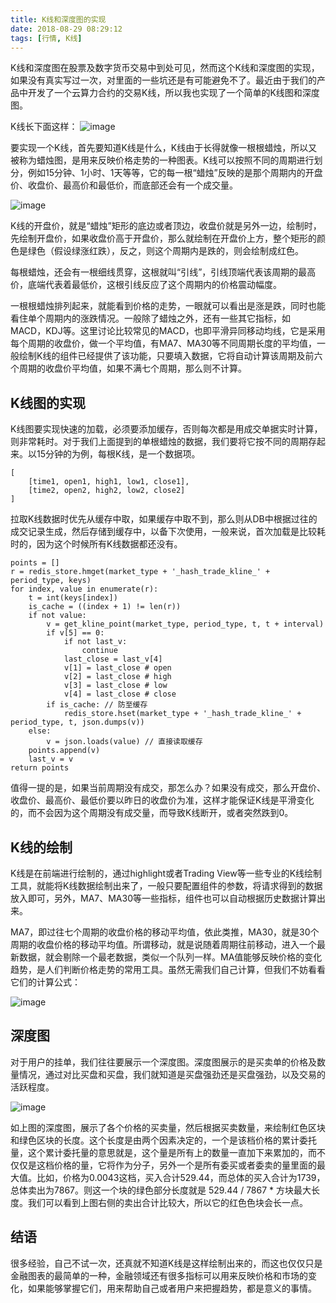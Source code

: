 ```yaml
---
title: K线和深度图的实现
date: 2018-08-29 08:29:12
tags: [行情, K线]
---
```

K线和深度图在股票及数字货币交易中到处可见，然而这个K线和深度图的实现，如果没有真实写过一次，对里面的一些坑还是有可能避免不了。最近由于我们的产品中开发了一个云算力合约的交易K线，所以我也实现了一个简单的K线图和深度图。

K线长下面这样：
![image](https://user-images.githubusercontent.com/1180416/39085992-d4ef78bc-45bd-11e8-87ba-1db9bc2b0eb8.png)

要实现一个K线，首先要知道K线是什么，K线由于长得就像一根根蜡烛，所以又被称为蜡烛图，是用来反映价格走势的一种图表。K线可以按照不同的周期进行划分，例如15分钟、1小时、1天等等，它的每一根“蜡烛”反映的是那个周期内的开盘价、收盘价、最高价和最低价，而底部还会有一个成交量。

![image](https://user-images.githubusercontent.com/1180416/39085996-e1006616-45bd-11e8-8227-eda209da1424.png)

K线的开盘价，就是“蜡烛”矩形的底边或者顶边，收盘价就是另外一边，绘制时，先绘制开盘价，如果收盘价高于开盘价，那么就绘制在开盘价上方，整个矩形的颜色是绿色（假设绿涨红跌），反之，则这个周期内是跌的，则会绘制成红色。

每根蜡烛，还会有一根细线贯穿，这根就叫“引线”，引线顶端代表该周期的最高价，底端代表着最低价，这根引线反应了这个周期内的价格震动幅度。

一根根蜡烛排列起来，就能看到价格的走势，一眼就可以看出是涨是跌，同时也能看住单个周期内的涨跌情况。一般除了蜡烛之外，还有一些其它指标，如MACD，KDJ等。这里讨论比较常见的MACD，也即平滑异同移动均线，它是采用每个周期的收盘价，做一个平均值，有MA7、MA30等不同周期长度的平均值，一般绘制K线的组件已经提供了该功能，只要填入数据，它将自动计算该周期及前六个周期的收盘价平均值，如果不满七个周期，那么则不计算。

## K线图的实现
K线图要实现快速的加载，必须要添加缓存，否则每次都是用成交单据实时计算，则非常耗时。对于我们上面提到的单根蜡烛的数据，我们要将它按不同的周期存起来。以15分钟的为例，每根K线，是一个数据项。
```
[
    [time1, open1, high1, low1, close1],
    [time2, open2, high2, low2, close2]
]
```
拉取K线数据时优先从缓存中取，如果缓存中取不到，那么则从DB中根据过往的成交记录生成，然后存储到缓存中，以备下次使用，一般来说，首次加载是比较耗时的，因为这个时候所有K线数据都还没有。
```
points = []
r = redis_store.hmget(market_type + '_hash_trade_kline_' + period_type, keys)
for index, value in enumerate(r):
    t = int(keys[index])
    is_cache = ((index + 1) != len(r))
    if not value:
        v = get_kline_point(market_type, period_type, t, t + interval)
        if v[5] == 0:
            if not last_v:
                continue
            last_close = last_v[4]
            v[1] = last_close # open
            v[2] = last_close # high
            v[3] = last_close # low
            v[4] = last_close # close
        if is_cache: // 防至缓存
            redis_store.hset(market_type + '_hash_trade_kline_' + period_type, t, json.dumps(v))
    else:
        v = json.loads(value) // 直接读取缓存
    points.append(v)
    last_v = v
return points
```
值得一提的是，如果当前周期没有成交，那怎么办？如果没有成交，那么开盘价、收盘价、最高价、最低价要以昨日的收盘价为准，这样才能保证K线是平滑变化的，而不会因为这个周期没有成交量，而导致K线断开，或者突然跌到0。

## K线的绘制
K线是在前端进行绘制的，通过highlight或者Trading View等一些专业的K线绘制工具，就能将K线数据绘制出来了，一般只要配置组件的参数，将请求得到的数据放入即可，另外，MA7、MA30等一些指标，组件也可以自动根据历史数据计算出来。

MA7，即过往七个周期的收盘价格的移动平均值，依此类推，MA30，就是30个周期的收盘价格的移动平均值。所谓移动，就是说随着周期往前移动，进入一个最新数据，就会剔除一个最老数据，类似一个队列一样。MA值能够反映价格的变化趋势，是人们判断价格走势的常用工具。虽然无需我们自己计算，但我们不妨看看它们的计算公式：

![image](https://user-images.githubusercontent.com/1180416/39086035-5d803b30-45be-11e8-85f4-753d5394270e.png)

## 深度图
对于用户的挂单，我们往往要展示一个深度图。深度图展示的是买卖单的价格及数量情况，通过对比买盘和买盘，我们就知道是买盘强劲还是买盘强劲，以及交易的活跃程度。

![image](https://user-images.githubusercontent.com/1180416/39086038-675aa3ac-45be-11e8-99c7-85215d158fd8.png)

如上图的深度图，展示了各个价格的买卖量，然后根据买卖数量，来绘制红色区块和绿色区块的长度。这个长度是由两个因素决定的，一个是该档价格的累计委托量，这个累计委托量的意思就是，这个量是所有上的数量一直加下来累加的，而不仅仅是这档价格的量，它将作为分子，另外一个是所有委买或者委卖的量里面的最大值。比如，价格为0.0043这档，买入合计529.44，而总体的买入合计为1739，总体卖出为7867。则这一个块的绿色部分长度就是 529.44 / 7867 * 方块最大长度。我们可以看到上图右侧的卖出合计比较大，所以它的红色色块会长一点。

## 结语
很多经验，自己不试一次，还真就不知道K线是这样绘制出来的，而这也仅仅只是金融图表的最简单的一种，金融领域还有很多指标可以用来反映价格和市场的变化，如果能够掌握它们，用来帮助自己或者用户来把握趋势，都是意义的事情。

